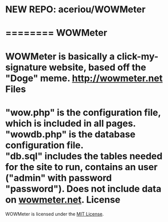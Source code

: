 NEW REPO: aceriou/WOWMeter
========
========
WOWMeter
========
WOWMeter is basically a click-my-signature website, based off the "Doge" meme.
<a href="http://wowmeter.net">http://wowmeter.net</a>
Files
========
"wow.php" is the configuration file, which is included in all pages.<br>
"wowdb.php" is the database configuration file.<br>
"db.sql" includes the tables needed for the site to run, contains an user ("admin" with password "password"). Does not include data on <a href="http://wowmeter.net">wowmeter.net</a>. 
License
========
WOWMeter is licensed under the <a href="http://opensource.org/licenses/MIT">MIT License</a>.
